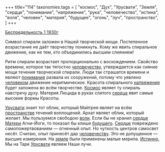 +++
title="114"
taxonomies.tags = [
 "космос",
 "Дух",
 "Урусвати",
 "Земля",
 "сердце",
 "понимание",
 "напряжение",
 "рука",
 "человечество",
 "истина",
 "воля",
 "человек",
 "материя",
 "будущее",
 "огонь",
 "луч",
 "пространство",
]
+++

[Беспредельность 1 1930г](/agni/1930)

Символ спирали заложен в Нашей творческой мощи. Постепенное возрастание не даёт творчеству поникнуть. Кому же явить спиральное движение, как не тем, кто объединились высшим слиянием!   

Ритм спирали возрастает пропорционально с восхождением. Свойство времени, которое так тягостно [человечеству](/tags/человечество), утверждается как сияние мощи течения творческой спирали. Люди так страшатся времени и являют [понимание](/tags/понимание) развала их сооружений, потому что уявлено [человеком](/tags/человек) движение неритмическое. Красота спирального [напряжения](/tags/напряжение) будет заложена во всём творчестве. [Космос](/tags/космос) являет ту спираль навстречу духу. Материя Люцида в руках слитого [сердца](/tags/сердце) явит самые высокие формы Красоты.   

[Урусвати](/tags/Урусвати) знает тот облик, который Майтрея являет на всём [пространстве](/tags/пространство) течений воплощений. Архат являет облик, который желает. Мы пользуемся свободою [воли](/tags/воля). Если бы не хранил [сердце](/tags/сердце) [Матери](/tags/материя) Агни-Йоги, то показал бы клише [будущего](/tags/будущее). [Сердце](/tags/сердце) повреждено самопожертвованием — огненный опыт. Но чуткость центров самосвет несёт. Считаю, опыт принесёт дар [человечеству](/tags/человечество). Это не допущенное — высшие измерения. На [земле](/tags/Земля) были применены малые мерила. [Истинно](/tags/истина), Мы на Таре [Урусвати](/tags/Урусвати) являем Наши лучи.